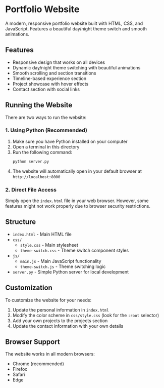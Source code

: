 # Portfolio Website

A modern, responsive portfolio website built with HTML, CSS, and JavaScript. Features a beautiful day/night theme switch and smooth animations.

## Features

- Responsive design that works on all devices
- Dynamic day/night theme switching with beautiful animations
- Smooth scrolling and section transitions
- Timeline-based experience section
- Project showcase with hover effects
- Contact section with social links

## Running the Website

There are two ways to run the website:

### 1. Using Python (Recommended)

1. Make sure you have Python installed on your computer
2. Open a terminal in this directory
3. Run the following command:
   ```bash
   python server.py
   ```
4. The website will automatically open in your default browser at `http://localhost:8000`

### 2. Direct File Access

Simply open the `index.html` file in your web browser. However, some features might not work properly due to browser security restrictions.

## Structure

- `index.html` - Main HTML file
- `css/`
  - `style.css` - Main stylesheet
  - `theme-switch.css` - Theme switch component styles
- `js/`
  - `main.js` - Main JavaScript functionality
  - `theme-switch.js` - Theme switching logic
- `server.py` - Simple Python server for local development

## Customization

To customize the website for your needs:

1. Update the personal information in `index.html`
2. Modify the color scheme in `css/style.css` (look for the `:root` selector)
3. Add your own projects to the projects section
4. Update the contact information with your own details

## Browser Support

The website works in all modern browsers:
- Chrome (recommended)
- Firefox
- Safari
- Edge
